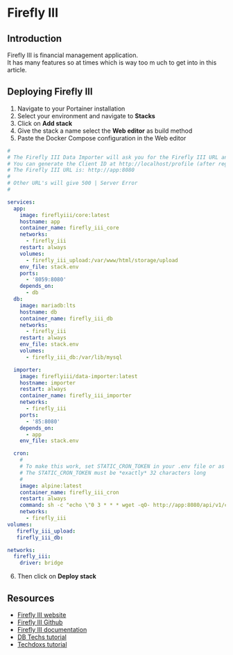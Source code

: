 # Firefly III

## Introduction
Firefly III is financial management application.  
It has many features so at times which is way too m uch to get into in this article.  
  
## Deploying Firefly III
1. Navigate to your Portainer installation
2. Select your environment and navigate to **Stacks**
3. Click on **Add stack**
4. Give the stack a name select the **Web editor** as build method
5. Paste the Docker Compose configuration in the Web editor
```` yaml linenums="1" title="Firefly III Config"
#
# The Firefly III Data Importer will ask you for the Firefly III URL and a "Client ID".
# You can generate the Client ID at http://localhost/profile (after registering)
# The Firefly III URL is: http://app:8080
#
# Other URL's will give 500 | Server Error
#

services:
  app:
    image: fireflyiii/core:latest
    hostname: app
    container_name: firefly_iii_core
    networks:
      - firefly_iii
    restart: always
    volumes:
      - firefly_iii_upload:/var/www/html/storage/upload
    env_file: stack.env
    ports:
      - '8059:8080'
    depends_on:
      - db
  db:
    image: mariadb:lts
    hostname: db
    container_name: firefly_iii_db
    networks:
      - firefly_iii
    restart: always
    env_file: stack.env
    volumes:
      - firefly_iii_db:/var/lib/mysql

  importer:
    image: fireflyiii/data-importer:latest
    hostname: importer
    restart: always
    container_name: firefly_iii_importer
    networks:
      - firefly_iii
    ports:
      - '85:8080'
    depends_on:
      - app
    env_file: stack.env

  cron:
    #
    # To make this work, set STATIC_CRON_TOKEN in your .env file or as an environment variable and replace REPLACEME below
    # The STATIC_CRON_TOKEN must be *exactly* 32 characters long
    #
    image: alpine:latest
    container_name: firefly_iii_cron
    restart: always
    command: sh -c "echo \"0 3 * * * wget -qO- http://app:8080/api/v1/cron/REPLACEME;echo\" | crontab - && crond -f -L /dev/stdout"
    networks:
      - firefly_iii
volumes:
   firefly_iii_upload:
   firefly_iii_db:

networks:
  firefly_iii:
    driver: bridge
````  
 6. Then click on **Deploy stack**  
  
## Resources
- [Firefly III website](https://www.firefly-iii.org/)
- [Firefly III Github](https://github.com/firefly-iii/firefly-iii)
- [Firefly III documentation](https://docs.firefly-iii.org/)
- [DB Techs tutorial](https://www.youtube.com/watch?v=8vsLx1losCE)
- [Techdoxs tutorial](https://www.youtube.com/watch?v=w_wdA60pePc)